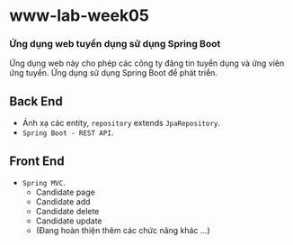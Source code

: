 # www-lab-week05
### Ứng dụng web tuyển dụng sử dụng Spring Boot
Ứng dụng web này cho phép các công ty đăng tin tuyển dụng và ứng viên ứng tuyển. Ứng dụng sử dụng Spring Boot để phát triển.

## Back End
- Ánh xạ các entity, `repository` extends `JpaRepository`. <br>
- `Spring Boot - REST API`.  <br>
## Front End
- `Spring MVC`. <br>
  -  Candidate page <br>
  -  Candidate add <br>
  -  Candidate delete <br>
  -  Candidate update <br> 
  -  (Đang hoàn thiện thêm các chức năng khác ...)  <br>
<br>

